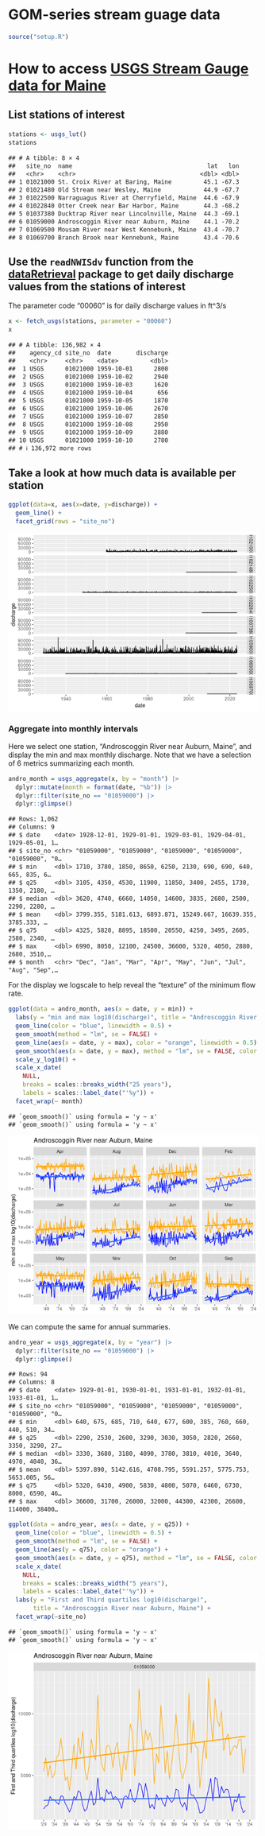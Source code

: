 GOM-series stream guage data
================

``` r
source("setup.R")
```

# How to access [USGS Stream Gauge data for Maine](https://waterdata.usgs.gov/me/nwis/rt)

## List stations of interest

``` r
stations <- usgs_lut()
stations
```

    ## # A tibble: 8 × 4
    ##   site_no  name                                      lat   lon
    ##   <chr>    <chr>                                   <dbl> <dbl>
    ## 1 01021000 St. Croix River at Baring, Maine         45.1 -67.3
    ## 2 01021480 Old Stream near Wesley, Maine            44.9 -67.7
    ## 3 01022500 Narraguagus River at Cherryfield, Maine  44.6 -67.9
    ## 4 01022840 Otter Creek near Bar Harbor, Maine       44.3 -68.2
    ## 5 01037380 Ducktrap River near Lincolnville, Maine  44.3 -69.1
    ## 6 01059000 Androscoggin River near Auburn, Maine    44.1 -70.2
    ## 7 01069500 Mousam River near West Kennebunk, Maine  43.4 -70.7
    ## 8 01069700 Branch Brook near Kennebunk, Maine       43.4 -70.6

## Use the `readNWISdv` function from the [dataRetrieval]() package to get daily discharge values from the stations of interest

The parameter code “00060” is for daily discharge values in ft^3/s

``` r
x <- fetch_usgs(stations, parameter = "00060")
x
```

    ## # A tibble: 136,982 × 4
    ##    agency_cd site_no  date       discharge
    ##    <chr>     <chr>    <date>         <dbl>
    ##  1 USGS      01021000 1959-10-01      2800
    ##  2 USGS      01021000 1959-10-02      2940
    ##  3 USGS      01021000 1959-10-03      1620
    ##  4 USGS      01021000 1959-10-04       656
    ##  5 USGS      01021000 1959-10-05      1870
    ##  6 USGS      01021000 1959-10-06      2670
    ##  7 USGS      01021000 1959-10-07      2850
    ##  8 USGS      01021000 1959-10-08      2950
    ##  9 USGS      01021000 1959-10-09      2880
    ## 10 USGS      01021000 1959-10-10      2780
    ## # ℹ 136,972 more rows

## Take a look at how much data is available per station

``` r
ggplot(data=x, aes(x=date, y=discharge)) +
  geom_line() +
  facet_grid(rows = "site_no")
```

![](README-usgs_files/figure-gfm/unnamed-chunk-4-1.png)<!-- -->

### Aggregate into monthly intervals

Here we select one station, “Androscoggin River near Auburn, Maine”, and
display the min and max monthly discharge. Note that we have a selection
of 6 metrics summarizing each month.

``` r
andro_month = usgs_aggregate(x, by = "month") |>
  dplyr::mutate(month = format(date, "%b")) |>
  dplyr::filter(site_no == "01059000") |>
  dplyr::glimpse()
```

    ## Rows: 1,062
    ## Columns: 9
    ## $ date    <date> 1928-12-01, 1929-01-01, 1929-03-01, 1929-04-01, 1929-05-01, 1…
    ## $ site_no <chr> "01059000", "01059000", "01059000", "01059000", "01059000", "0…
    ## $ min     <dbl> 1710, 3780, 1850, 8650, 6250, 2130, 690, 690, 640, 665, 835, 6…
    ## $ q25     <dbl> 3105, 4350, 4530, 11900, 11850, 3400, 2455, 1730, 1350, 2180, …
    ## $ median  <dbl> 3620, 4740, 6660, 14050, 14600, 3835, 2680, 2500, 2290, 2280, …
    ## $ mean    <dbl> 3799.355, 5181.613, 6893.871, 15249.667, 16639.355, 3785.333, …
    ## $ q75     <dbl> 4325, 5820, 8895, 18500, 20550, 4250, 3495, 2605, 2580, 2340, …
    ## $ max     <dbl> 6990, 8050, 12100, 24500, 36600, 5320, 4050, 2880, 2680, 3510,…
    ## $ month   <chr> "Dec", "Jan", "Mar", "Apr", "May", "Jun", "Jul", "Aug", "Sep",…

For the display we logscale to help reveal the “texture” of the minimum
flow rate.

``` r
ggplot(data = andro_month, aes(x = date, y = min)) +
  labs(y = "min and max log10(discharge)", title = "Androscoggin River near Auburn, Maine") + 
  geom_line(color = "blue", linewidth = 0.5) + 
  geom_smooth(method = "lm", se = FALSE) +
  geom_line(aes(x = date, y = max), color = "orange", linewidth = 0.5) + 
  geom_smooth(aes(x = date, y = max), method = "lm", se = FALSE, color = "orange") +
  scale_y_log10() + 
  scale_x_date(
    NULL,
    breaks = scales::breaks_width("25 years"),
    labels = scales::label_date("'%y")) + 
  facet_wrap(~ month)
```

    ## `geom_smooth()` using formula = 'y ~ x'
    ## `geom_smooth()` using formula = 'y ~ x'

![](README-usgs_files/figure-gfm/unnamed-chunk-6-1.png)<!-- -->

We can compute the same for annual summaries.

``` r
andro_year = usgs_aggregate(x, by = "year") |>
  dplyr::filter(site_no == "01059000") |>
  dplyr::glimpse()
```

    ## Rows: 94
    ## Columns: 8
    ## $ date    <date> 1929-01-01, 1930-01-01, 1931-01-01, 1932-01-01, 1933-01-01, 1…
    ## $ site_no <chr> "01059000", "01059000", "01059000", "01059000", "01059000", "0…
    ## $ min     <dbl> 640, 675, 685, 710, 640, 677, 600, 385, 760, 660, 440, 510, 34…
    ## $ q25     <dbl> 2290, 2530, 2600, 3290, 3030, 3050, 2820, 2660, 3350, 3290, 27…
    ## $ median  <dbl> 3330, 3680, 3180, 4090, 3780, 3810, 4010, 3640, 4970, 4040, 36…
    ## $ mean    <dbl> 5397.890, 5142.616, 4708.795, 5591.257, 5775.753, 5653.005, 56…
    ## $ q75     <dbl> 5320, 6430, 4900, 5830, 4800, 5070, 6460, 6730, 8000, 6590, 46…
    ## $ max     <dbl> 36600, 31700, 26000, 32000, 44300, 42300, 26600, 114000, 38400…

``` r
ggplot(data = andro_year, aes(x = date, y = q25)) + 
  geom_line(color = "blue", linewidth = 0.5) + 
  geom_smooth(method = "lm", se = FALSE) +
  geom_line(aes(y = q75), color = "orange") +
  geom_smooth(aes(x = date, y = q75), method = "lm", se = FALSE, color = "orange") +
  scale_x_date(
    NULL,
    breaks = scales::breaks_width("5 years"),
    labels = scales::label_date("'%y")) + 
  labs(y = "First and Third quartiles log10(discharge)",
       title = "Androscoggin River near Auburn, Maine") + 
  facet_wrap(~site_no)
```

    ## `geom_smooth()` using formula = 'y ~ x'
    ## `geom_smooth()` using formula = 'y ~ x'

![](README-usgs_files/figure-gfm/unnamed-chunk-8-1.png)<!-- -->
